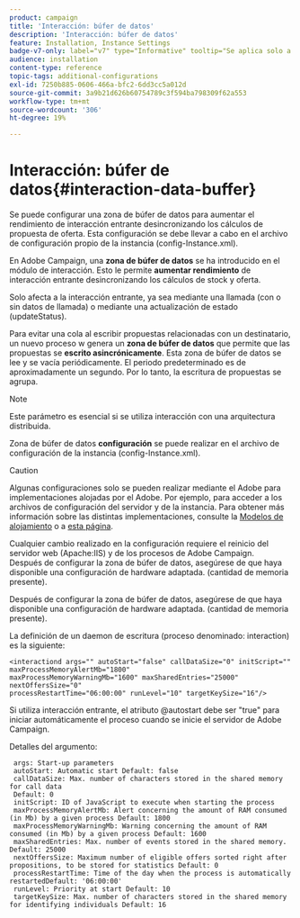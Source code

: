 ```yaml
---
product: campaign
title: 'Interacción: búfer de datos'
description: 'Interacción: búfer de datos'
feature: Installation, Instance Settings
badge-v7-only: label="v7" type="Informative" tooltip="Se aplica solo a Campaign Classic v7"
audience: installation
content-type: reference
topic-tags: additional-configurations
exl-id: 7250b885-0606-466a-bfc2-6dd3cc5a012d
source-git-commit: 3a9b21d626b60754789c3f594ba798309f62a553
workflow-type: tm+mt
source-wordcount: '306'
ht-degree: 19%

---
```


# Interacción: búfer de datos{#interaction-data-buffer}



Se puede configurar una zona de búfer de datos para aumentar el rendimiento de interacción entrante desincronizando los cálculos de propuesta de oferta. Esta configuración se debe llevar a cabo en el archivo de configuración propio de la instancia (config-Instance.xml).

En Adobe Campaign, una **zona de búfer de datos** se ha introducido en el módulo de interacción. Esto le permite **aumentar rendimiento** de interacción entrante desincronizando los cálculos de stock y oferta.

Solo afecta a la interacción entrante, ya sea mediante una llamada (con o sin datos de llamada) o mediante una actualización de estado (updateStatus).

Para evitar una cola al escribir propuestas relacionadas con un destinatario, un nuevo proceso w genera un **zona de búfer de datos** que permite que las propuestas se **escrito asincrónicamente**. Esta zona de búfer de datos se lee y se vacía periódicamente. El periodo predeterminado es de aproximadamente un segundo. Por lo tanto, la escritura de propuestas se agrupa.

>[!NOTE]
>
>Este parámetro es esencial si se utiliza interacción con una arquitectura distribuida.

Zona de búfer de datos **configuración** se puede realizar en el archivo de configuración de la instancia (config-Instance.xml).

>[!CAUTION]
>
>Algunas configuraciones solo se pueden realizar mediante el Adobe para implementaciones alojadas por el Adobe. Por ejemplo, para acceder a los archivos de configuración del servidor y de la instancia. Para obtener más información sobre las distintas implementaciones, consulte la [Modelos de alojamiento](../../installation/using/hosting-models.md) o a [esta página](../../installation/using/capability-matrix.md).
>
>Cualquier cambio realizado en la configuración requiere el reinicio del servidor web (Apache:IIS) y de los procesos de Adobe Campaign.\
>Después de configurar la zona de búfer de datos, asegúrese de que haya disponible una configuración de hardware adaptada. (cantidad de memoria presente).


Después de configurar la zona de búfer de datos, asegúrese de que haya disponible una configuración de hardware adaptada. (cantidad de memoria presente).

La definición de un daemon de escritura (proceso denominado: interaction) es la siguiente:

```
<interactiond args="" autoStart="false" callDataSize="0" initScript="" maxProcessMemoryAlertMb="1800"
maxProcessMemoryWarningMb="1600" maxSharedEntries="25000" nextOffersSize="0"
processRestartTime="06:00:00" runLevel="10" targetKeySize="16"/>
```

Si utiliza interacción entrante, el atributo @autostart debe ser &quot;true&quot; para iniciar automáticamente el proceso cuando se inicie el servidor de Adobe Campaign.

Detalles del argumento:

```
 args: Start-up parameters 
 autoStart: Automatic start Default: false 
 callDataSize: Max. number of characters stored in the shared memory for call data
 Default: 0 
 initScript: ID of JavaScript to execute when starting the process 
 maxProcessMemoryAlertMb: Alert concerning the amount of RAM consumed (in Mb) by a given process Default: 1800 
 maxProcessMemoryWarningMb: Warning concerning the amount of RAM consumed (in Mb) by a given process Default: 1600 
 maxSharedEntries: Max. number of events stored in the shared memory. Default: 25000 
 nextOffersSize: Maximum number of eligible offers sorted right after propositions, to be stored for statistics Default: 0 
 processRestartTime: Time of the day when the process is automatically restartedDefault: '06:00:00' 
 runLevel: Priority at start Default: 10 
 targetKeySize: Max. number of characters stored in the shared memory for identifying individuals Default: 16 
```
